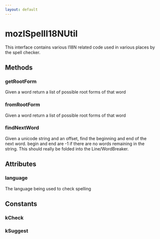 ```yaml
---
layout: default
---
```


# mozISpellI18NUtil #
  
This interface contains various I18N related code used in various places by the spell checker.  
  

## Methods ##

### getRootForm ###
  
Given a word return a list of possible root forms of that word  
  

### fromRootForm ###
  
Given a word return a list of possible root forms of that word  
  

### findNextWord ###
  
Given a unicode string and an offset, find the beginning and end of the  
next word. begin and end are -1 if there are no words remaining in the   
string. This should really be folded into the Line/WordBreaker.  
  

## Attributes ##

### language ###
  
The language being used to check spelling  
  

## Constants ##

### kCheck ###

### kSuggest ###
